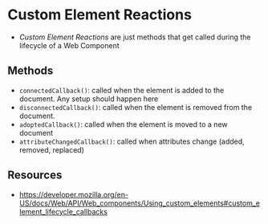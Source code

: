 # Custom Element Reactions

- *Custom Element Reactions* are just methods that get called during the lifecycle of a Web Component

## Methods

- `connectedCallback()`: called when the element is added to the document. Any setup should happen here
- `disconnectedCallback()`: called when the element is removed from the document.
- `adoptedCallback()`: called when the element is moved to a new document
- `attributeChangedCallback()`: called when attributes change (added, removed, replaced)

## Resources
- https://developer.mozilla.org/en-US/docs/Web/API/Web_components/Using_custom_elements#custom_element_lifecycle_callbacks
